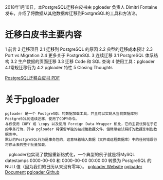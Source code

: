 

2018年1月10日，本PostgreSQL迁移白皮书由 pgloader 负责人 Dimitri Fontaine 发布，介绍了将数据从其他数据库迁移到PostgreSQL的工具和方法论。

# 迁移白皮书主要内容
1 前言
2 迁移项目
    2.1 迁移到 PostgreSQL 的原因
    2.2 典型的迁移成本预计
    2.3 Port vs Migration
    2.4 更多关于 PostgreSQL
3 连续迁移
    3.1 PostgreSQL 体系结构
    3.2 生产数据的页面迁移
    3.3 迁移 Code 和 SQL 查询
4 使用工具：pgloader
    4.1常规迁移行为
    4.2 pgloader 特性 
5 Closing Thoughts

[PostgreSQL迁移白皮书 PDF](https://github.com/liuyuanyuan/fantastic-postgres/blob/master/migrate/MigratingToPostgreSQL.pdf)

# 关于pgloader
    pgloader 是一个 PostgreSQL 的数据加载工具，并且可以实现从当前数据库到PostgreSQL的连续迁移，使用了COPY命令。
    与仅使用 COPY 或 \copy 以及使用 Foreign Data Wrapper 相比，它的主要优势在于它的事务行为，其中 pgloader 将保留单独的被拒绝数据文件，但继续尝试将好的数据复制到数据库中。
    默认的PostgreSQL行为是事务性的，这意味着输入数据（文件或远程数据库）中的任何错误行将停止表的整个批量加载。
    pgloader也实现了数据重新格式化，一个典型的例子就是将MySQL datestamps 0000-00-00 和 0000-00-00 00:00:00 转换为 PostgreSQL 的 NULL值（因为我们的日历从来没有零年）。
    [pgloader Website](https://pgloader.io/)
    [pgloader Document](http://pgloader.readthedocs.io/en/latest/)
    [pgloader Github](https://github.com/dimitri/pgloader)

